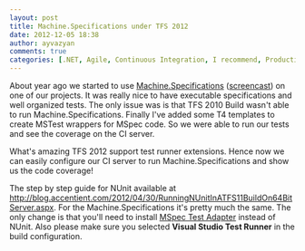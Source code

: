 ```yaml
---
layout: post
title: Machine.Specifications under TFS 2012
date: 2012-12-05 18:38
author: ayvazyan
comments: true
categories: [.NET, Agile, Continuous Integration, I recommend, Productivity, TDD, BDD, etc.]
---
```

About year ago we started to use <a href="https://github.com/machine/machine.specifications#readme">Machine.Specifications</a> (<a href="http://vimeo.com/11642767">screencast</a>) on one of our projects. It was really nice to have executable specifications and well organized tests. The only issue was is that TFS 2010 Build wasn't able to run Machine.Specifications. Finally I've added some T4 templates to create MSTest wrappers for MSpec code. 
So we were able to run our tests and see the coverage on the CI server.

What's amazing TFS 2012 support test runner extensions. Hence now we can easily configure our CI server to run Machine.Specifications and show us the code coverage!

The step by step guide for NUnit available at <a href="http://blog.accentient.com/2012/04/30/RunningNUnitInATFS11BuildOn64BitServer.aspx">http://blog.accentient.com/2012/04/30/RunningNUnitInATFS11BuildOn64BitServer.aspx</a>.
For the Machine.Specifications it's pretty much the same.
The only change is that you'll need to install <a href="http://visualstudiogallery.msdn.microsoft.com/4abcb54b-53b5-4c44-877f-0397556c5c44">MSpec Test Adapter</a> instead of NUnit.
Also please make sure you selected <strong>Visual Studio Test Runner</strong> in the build configuration. 


